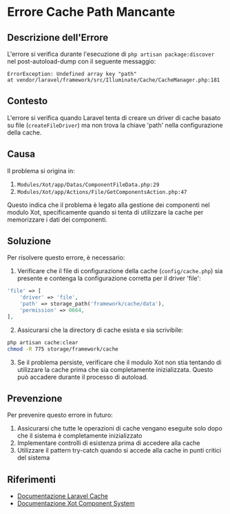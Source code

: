 # Errore Cache Path Mancante

## Descrizione dell'Errore
L'errore si verifica durante l'esecuzione di `php artisan package:discover` nel post-autoload-dump con il seguente messaggio:
```
ErrorException: Undefined array key "path"
at vendor/laravel/framework/src/Illuminate/Cache/CacheManager.php:181
```

## Contesto
L'errore si verifica quando Laravel tenta di creare un driver di cache basato su file (`createFileDriver`) ma non trova la chiave 'path' nella configurazione della cache.

## Causa
Il problema si origina in:
1. `Modules/Xot/app/Datas/ComponentFileData.php:29`
2. `Modules/Xot/app/Actions/File/GetComponentsAction.php:47`

Questo indica che il problema è legato alla gestione dei componenti nel modulo Xot, specificamente quando si tenta di utilizzare la cache per memorizzare i dati dei componenti.

## Soluzione
Per risolvere questo errore, è necessario:

1. Verificare che il file di configurazione della cache (`config/cache.php`) sia presente e contenga la configurazione corretta per il driver 'file':
```php
'file' => [
    'driver' => 'file',
    'path' => storage_path('framework/cache/data'),
    'permission' => 0664,
],
```

2. Assicurarsi che la directory di cache esista e sia scrivibile:
```bash
php artisan cache:clear
chmod -R 775 storage/framework/cache
```

3. Se il problema persiste, verificare che il modulo Xot non stia tentando di utilizzare la cache prima che sia completamente inizializzata. Questo può accadere durante il processo di autoload.

## Prevenzione
Per prevenire questo errore in futuro:
1. Assicurarsi che tutte le operazioni di cache vengano eseguite solo dopo che il sistema è completamente inizializzato
2. Implementare controlli di esistenza prima di accedere alla cache
3. Utilizzare il pattern try-catch quando si accede alla cache in punti critici del sistema

## Riferimenti
- [Documentazione Laravel Cache](https://laravel.com/docs/cache)
- [Documentazione Xot Component System](../structure.md) 